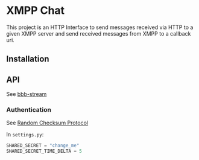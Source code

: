 # XMPP Chat

This project is an HTTP Interface to send messages received via HTTP to a given XMPP server and send received messages 
from XMPP to a callback uri.

## Installation

## API

See [bbb-stream](https://github.com/myOmikron/bbb-stream/blob/master/chat_bridges.md)

### Authentication

See [Random Checksum Protocol](https://github.com/myOmikron/rcp)

In `settings.py`:
```python
SHARED_SECRET = "change_me"
SHARED_SECRET_TIME_DELTA = 5
```
